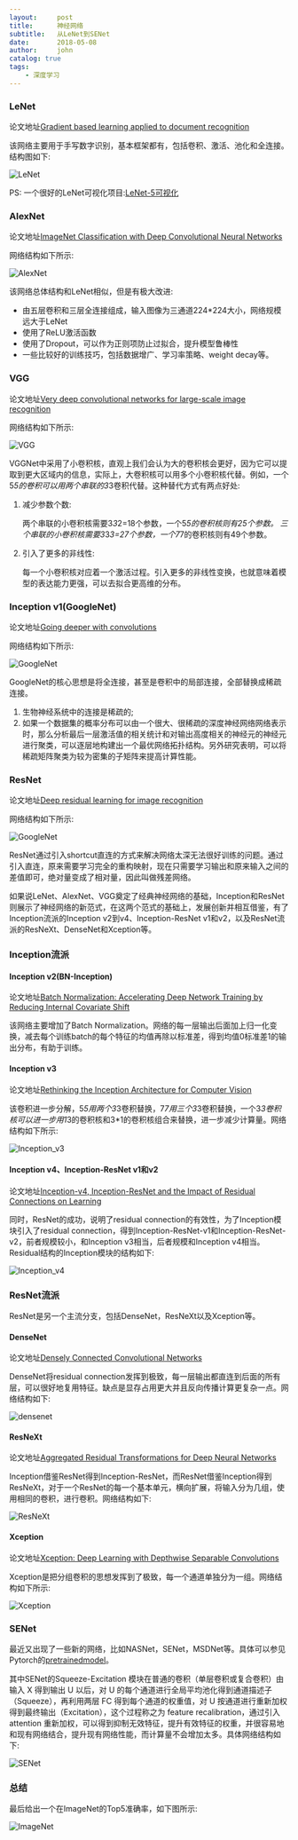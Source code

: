 ```yaml
---
layout:     post
title:      神经网络
subtitle:   从LeNet到SENet
date:       2018-05-08
author:     john
catalog: true
tags:
    - 深度学习
---
```

### LeNet
论文地址[Gradient based learning applied to document recognition](http://vision.stanford.edu/cs598_spring07/papers/Lecun98.pdf)

该网络主要用于手写数字识别，基本框架都有，包括卷积、激活、池化和全连接。结构图如下:

![LeNet](/blog/img/in_post/LeNet.jpeg)

PS: 一个很好的LeNet可视化项目:[LeNet-5可视化](http://scs.ryerson.ca/~aharley/vis/conv/)

### AlexNet
论文地址[ImageNet Classification with Deep Convolutional Neural Networks](https://www.nvidia.cn/content/tesla/pdf/machine-learning/imagenet-classification-with-deep-convolutional-nn.pdf)

网络结构如下所示:

![AlexNet](/blog/img/in_post/AlexNet.jpeg)

该网络总体结构和LeNet相似，但是有极大改进:
- 由五层卷积和三层全连接组成，输入图像为三通道224*224大小，网络规模远大于LeNet
- 使用了ReLU激活函数
- 使用了Dropout，可以作为正则项防止过拟合，提升模型鲁棒性
- 一些比较好的训练技巧，包括数据增广、学习率策略、weight decay等。

### VGG
论文地址[Very deep convolutional networks for large-scale image recognition](https://arxiv.org/pdf/1409.1556)

网络结构如下所示:

![VGG](/blog/img/in_post/vgg.jpg)

VGGNet中采用了小卷积核，直观上我们会认为大的卷积核会更好，因为它可以提取到更大区域内的信息，实际上，大卷积核可以用多个小卷积核代替。例如，一个5*5的卷积可以用两个串联的3*3卷积代替。这种替代方式有两点好处:

1. 减少参数个数:

   两个串联的小卷积核需要3*3*2=18个参数，一个5*5的卷积核则有25个参数。
   三个串联的小卷积核需要3*3*3=27个参数，一个7*7的卷积核则有49个参数。

2. 引入了更多的非线性:

   每一个小卷积核对应着一个激活过程。引入更多的非线性变换，也就意味着模型的表达能力更强，可以去拟合更高维的分布。

### Inception v1(GoogleNet)
论文地址[Going deeper with convolutions](https://www.cs.unc.edu/~wliu/papers/GoogLeNet.pdf)

网络结构如下所示:

![GoogleNet](/blog/img/in_post/GoogleNet.jpeg)

GoogleNet的核心思想是将全连接，甚至是卷积中的局部连接，全部替换成稀疏连接。
1. 生物神经系统中的连接是稀疏的;
2. 如果一个数据集的概率分布可以由一个很大、很稀疏的深度神经网络网络表示时，那么分析最后一层激活值的相关统计和对输出高度相关的神经元的神经元进行聚类，可以逐层地构建出一个最优网络拓扑结构。另外研究表明，可以将稀疏矩阵聚类为较为密集的子矩阵来提高计算性能。

### ResNet
论文地址[Deep residual learning for image recognition](https://arxiv.org/abs/1512.03385)

网络结构如下所示:

![GoogleNet](/blog/img/in_post/resnet.jpeg)

ResNet通过引入shortcut直连的方式来解决网络太深无法很好训练的问题。通过引入直连，原来需要学习完全的重构映射，现在只需要学习输出和原来输入之间的差值即可，绝对量变成了相对量，因此叫做残差网络。

如果说LeNet、AlexNet、VGG奠定了经典神经网络的基础，Inception和ResNet则展示了神经网络的新范式，在这两个范式的基础上，发展创新并相互借鉴，有了Inception流派的Inception v2到v4、Inception-ResNet v1和v2，以及ResNet流派的ResNeXt、DenseNet和Xception等。

### Inception流派
#### Inception v2(BN-Inception)
论文地址[Batch Normalization: Accelerating Deep Network Training by Reducing Internal Covariate Shift](https://arxiv.org/abs/1502.03167)

该网络主要增加了Batch Normalization。网络的每一层输出后面加上归一化变换，减去每个训练batch的每个特征的均值再除以标准差，得到均值0标准差1的输出分布，有助于训练。

#### Inception v3
论文地址[Rethinking the Inception Architecture for Computer Vision](https://arxiv.org/abs/1512.00567)

该卷积进一步分解，5*5用两个3*3卷积替换，7*7用三个3*3卷积替换，一个3*3卷积核可以进一步用1*3的卷积核和3*1的卷积核组合来替换，进一步减少计算量。网络结构如下所示:

![Inception_v3](/blog/img/in_post/Inception_v3.jpeg)

#### Inception v4、Inception-ResNet v1和v2
论文地址[Inception-v4, Inception-ResNet and the Impact of Residual Connections on Learning](https://arxiv.org/abs/1602.07261)

同时，ResNet的成功，说明了residual connection的有效性，为了Inception模块引入了residual connection，得到Inception-ResNet-v1和Inception-ResNet-v2，前者规模较小，和Inception v3相当，后者规模和Inception v4相当。Residual结构的Inception模块的结构如下:

![Inception_v4](/blog/img/in_post/Inception-ResNet.jpeg)

### ResNet流派
ResNet是另一个主流分支，包括DenseNet，ResNeXt以及Xception等。
#### DenseNet
论文地址[Densely Connected Convolutional Networks](https://arxiv.org/abs/1608.06993)

DenseNet将residual connection发挥到极致，每一层输出都直连到后面的所有层，可以很好地复用特征。缺点是显存占用更大并且反向传播计算更复杂一点。网络结构如下:

![densenet](/blog/img/in_post/densenet.jpeg)

#### ResNeXt
论文地址[Aggregated Residual Transformations for Deep Neural Networks](https://arxiv.org/abs/1611.05431)

Inception借鉴ResNet得到Inception-ResNet，而ResNet借鉴Inception得到ResNeXt，对于一个ResNet的每一个基本单元，横向扩展，将输入分为几组，使用相同的卷积，进行卷积。网络结构如下:

![ResNeXt](/blog/img/in_post/ResNeXt.jpeg)

#### Xception
论文地址[Xception: Deep Learning with Depthwise Separable Convolutions](https://arxiv.org/abs/1610.02357)

Xception是把分组卷积的思想发挥到了极致，每一个通道单独分为一组。网络结构如下所示:

![Xception](/blog/img/in_post/xception.jpeg)

### SENet
最近又出现了一些新的网络，比如NASNet，SENet，MSDNet等。具体可以参见Pytorch的[pretrainedmodel](https://github.com/Cadene/pretrained-models.pytorch)。

其中SENet的Squeeze-Excitation 模块在普通的卷积（单层卷积或复合卷积）由输入 X 得到输出 U 以后，对 U 的每个通道进行全局平均池化得到通道描述子（Squeeze），再利用两层 FC 得到每个通道的权重值，对 U 按通道进行重新加权得到最终输出（Excitation），这个过程称之为 feature recalibration，通过引入 attention 重新加权，可以得到抑制无效特征，提升有效特征的权重，并很容易地和现有网络结合，提升现有网络性能，而计算量不会增加太多。具体网络结构如下:

![SENet](/blog/img/in_post/SENet.jpeg)

### 总结
最后给出一个在ImageNet的Top5准确率，如下图所示:

![ImageNet](/blog/img/in_post/ImageNet_error.jpeg)
